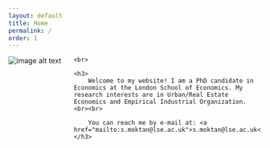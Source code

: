 ```yaml
---
layout: default
title: Home
permalink: /
order: 1
---
```


<p>
    <img src="../../assets/sidharth_moktan_full_size_23-24.jpg"
    img style="float: left; padding-right: 5%; padding-bottom: 12.5%"
    srcset="../../assets/sidharth_moktan_full_size_23-24.jpg 648w, ../../assets/sidharth_moktan_full_size_23-24_50pc.jpg 320w"
    sizes="(min-width: 768px) 32vw, 100vw"
    alt="image alt text">
    
    <br>

    <h3>
        Welcome to my website! I am a PhD candidate in Economics at the London School of Economics. My research interests are in Urban/Real Estate Economics and Empirical Industrial Organization. <br><br>

        You can reach me by e-mail at: <a href="mailto:s.moktan@lse.ac.uk">s.moktan@lse.ac.uk</a> 
    </h3>
</p>